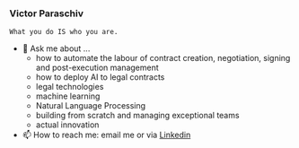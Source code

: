 ### Victor Paraschiv
`What you do IS who you are.`


- 💬 Ask me about ...
  - how to automate the labour of contract creation, negotiation, signing and post-execution management
  - how to deploy AI to legal contracts
  - legal technologies 
  - machine learning
  - Natural Language Processing
  - building from scratch and managing exceptional teams
  - actual innovation
- 📫 How to reach me: email me or via [Linkedin](https://www.linkedin.com/in/victor-para/)

